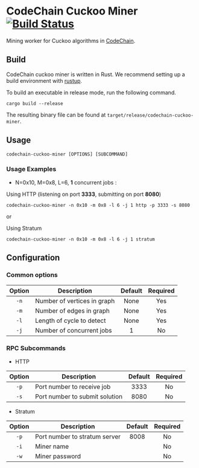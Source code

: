 # CodeChain Cuckoo Miner [![Build Status](https://travis-ci.org/CodeChain-io/codechain-cuckoo-miner.svg?branch=master)](https://travis-ci.org/CodeChain-io/codechain-cuckoo-miner)
Mining worker for Cuckoo algorithms in [CodeChain](https://github.com/CodeChain-io/codechain).

## Build

CodeChain cuckoo miner is written in Rust. We recommend setting up a build environment with [rustup](https://rustup.rs/).

To build an executable in release mode, run the following command.
```
cargo build --release
```

The resulting binary file can be found at `target/release/codechain-cuckoo-miner`.

## Usage

```
codechain-cuckoo-miner [OPTIONS] [SUBCOMMAND]
```

### Usage Examples

* N=0x10, M=0x8, L=6, **1** concurrent jobs :

Using HTTP (listening on port **3333**, submitting on port **8080**)
```
codechain-cuckoo-miner -n 0x10 -m 0x8 -l 6 -j 1 http -p 3333 -s 8080
```

or

Using Stratum
```
codechain-cuckoo-miner -n 0x10 -m 0x8 -l 6 -j 1 stratum
```

## Configuration

### Common options

| Option | Description                    | Default | Required |
| :----: | ------------------------------ |:-------------:|:--------:|
| `-n`   | Number of vertices in graph    | None | Yes |
| `-m`   | Number of edges in graph       | None | Yes |
| `-l`   | Length of cycle to detect      | None | Yes |
| `-j`   | Number of concurrent jobs      |    1 | No |

### RPC Subcommands

* HTTP

| Option | Description                    | Default | Required |
| :----: | ------------------------------ |:-------------:|:--------:|
| `-p` 	 | Port number to receive job 	  | 3333 | No |
| `-s`   | Port number to submit solution | 8080 | No |

* Stratum

| Option | Description                    | Default | Required |
| :----: | ------------------------------ |:-------------:|:--------:|
| `-p`   | Port number to stratum server  | 8008 | No |
| `-i`   | Miner name                     |      | No |
| `-w`   | Miner password                 |      | No |
